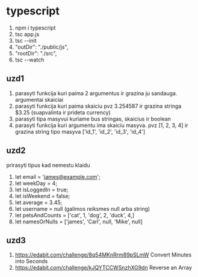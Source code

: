 # typescript

1. npm i typescript
2. tsc app.js
3. tsc --init
4. "outDir": "./public/js",
5. "rootDir": "./src",
6. tsc --watch

## uzd1

1. parasyti funkcija kuri paima 2 argumentus ir grazina ju sandauga. argumentai skaiciai
2. parasyti funkcija kuri paima skaiciu pvz 3.254587 ir grazina stringa $3.25 (suapvalinta ir prideta currency)
3. parasyti tipa masyvui kuriame bus stringas, skaicius ir boolean
4. parasyti funkcija kuri argumentu ima skaiciu masyva. pvz [1, 2, 3, 4] ir grazina string tipo masyva ['id_1', 'id_2', 'id_3', 'id_4']

## uzd2

prirasyti tipus kad nemestu klaidu

1. let email = 'james@example.com';
2. let weekDay = 4;
3. let isLoggedIn = true;
4. let isWeekend = false;
5. let average = 3.45;
6. let username = null (galimos reiksmes null arba string)
7. let petsAndCounts = ['cat', 1, 'dog', 2, 'duck', 4,]
8. let namesOrNulls = ['james', 'Carl', null, 'Mike', null]

## uzd3

1. https://edabit.com/challenge/8q54MKnRrm89pSLmW Convert Minutes into Seconds
2. https://edabit.com/challenge/kJQYTCCWSnzhXG9dn Reverse an Array
